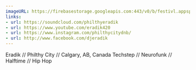```yaml
---
imageURL: https://firebasestorage.googleapis.com:443/v0/b/festivl.appspot.com/o/userContent%2F7D8A476C-4112-420D-9779-92B28053CC38.png?alt=media&token=87565c78-0986-4161-962b-c554906e28c8
links:
- url: https://soundcloud.com/philthyeradik
- url: https://www.youtube.com/eradik420
- url: https://www.instagram.com/philthycitydnb/
- url: http://www.facebook.com/djeradik
---
```

Eradik // Philthy City // Calgary, AB, Canada
Techstep // Neurofunk // Halftime // Hip Hop